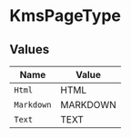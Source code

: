 # KmsPageType


## Values

| Name       | Value      |
| ---------- | ---------- |
| `Html`     | HTML       |
| `Markdown` | MARKDOWN   |
| `Text`     | TEXT       |